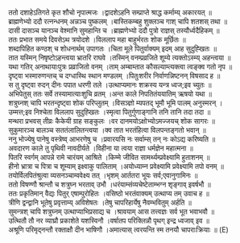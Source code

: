 

  
ततो दशाहेऽतिगते कृत शौचो नृपात्मजः ।द्वादशेऽहनि सम्प्राप्ते श्राद्ध कर्माम्य् अकारयत्  ॥   
ब्राह्मणेभ्यो ददौ रत्नन्धनम् अन्नञ्च पुष्कलम् ।बास्तिकम्बहु शुक्लञ्च गाश् चापि शतशस् तथा  ॥   
दासी दासञ्च यानञ्च वेश्मानि सुमहान्ति च ।ब्राह्मणेभ्यो ददौ पुत्रो राज्ञस् तस्यौर्ध्वदैहिकम्  ॥   
ततः प्रभात समये दिवसेऽथ त्रयोदशे ।विललाप महा बाहुर्भरतः शोक मूर्छितः  ॥   
शब्दापिहित कण्ठश् च शोधनार्थम् उपागतः ।चिता मूले पितुर्वाक्यम् इदम् आह सुदुह्खितः  ॥   
तात यस्मिन् निषृष्टोऽहन्त्वया भ्रातरि राघवे ।तस्मिन् वनम्प्रव्रजिते शूम्ये त्यक्तोऽस्म्य् अहन्त्वया  ॥   
यथा गतिर् अनाथायाःपुत्रः प्रव्राजितो वनम् ।ताम् अम्बाम्तात कौसल्याम्त्यक्त्वा त्वङ्क्व गतो नृप  ॥   
दृष्ट्वा भस्मारुणन्तच् च दग्धास्थि स्थान मण्डलम् ।पितुःशरीर निर्वाणन्निष्टनन् विषसाद ह  ॥   
स तु दृष्ट्वा रुदन् दीनः पपात धरणी तले ।उत्थाप्यमानः शक्रस्य यन्त्र ध्वज;इव च्युतः  ॥   
अभिपेतुस् ततः सर्वे तस्यामात्याःशुचि व्रतम् ।अन्त काले निपतितंययातिम् ऋषयो यथा  ॥   
शत्रुघ्नश् चापि भरतन्दृष्ट्वा शोक परिप्लुतम् ।विसञ्ज्ञो म्यपतद् भूमौ भूमि पालम् अनुस्मरन् ।  
उम्मत्त;इव निश्चेता विललाप सुदुह्खितः ।स्मृत्वा पितुर्गुणाङ्गानि तनि तानि तदा तदा  ॥   
मन्थरा प्रभवस् तीव्रः कैकेयी ग्राह सङ्कुलः ।वर दानमयोऽक्षोभ्योऽमज्जयच् शोक सागरः  ॥   
सुकुमारञ्च बालञ्च सततंलालितन्त्वया ।क्व तात भरतंहित्वा विलपन्तङ्गतो भवान्  ॥   
ननु भोज्येषु पानेषु वस्त्रेष्व् आभरणेषु च ।प्रवारयसि नः सर्वाम्स् तन् नः कोऽद्य करिष्यति  ॥   
अवदारण काले तु पृथिवी नावदीर्यते ।विहीना या त्वया राज्ञा धर्मज्ञेन महात्मना  ॥   
पितरि स्वर्गम् आपन्ने रामे चारंयम् आश्रिते ।किम्मे जीवित सामर्थ्यम्प्रवेक्ष्यामि हुताशनम्  ॥   
हीनो भ्रात्रा च पित्रा च शूम्याम् इक्ष्वाकु पालिताम् ।अयोध्याम्न प्रवेक्ष्यामि प्रवेक्ष्यामि तपो वनम्  ॥   
तयोर्विलपितंश्रुत्वा व्यसनञ्चाम्ववेक्ष्य तत् ।भृशम् आर्ततरा भूयः सर्व;एवानुगामिनः  ॥   
ततो विषण्णौ श्रान्तौ च शत्रुघ्न भरताव् उभौ ।धरंयाम्संव्यचेष्टेताम्भग्न शृङ्गाव् इवर्षभौ  ॥   
ततः प्रकृतिमान् वैद्यः पितुर् एषाम्पुरोहितः ।वसिष्ठो भरतंवाक्यम् उत्थाप्य तम् उवाच ह  ॥   
त्रीणि द्वन्द्वानि भूतेषु प्रवृत्ताम्य् अविशेषतः ।तेषु चापरिहार्येषु नैवम्भवितुम् अर्हति  ॥   
सुमन्त्रश् चापि शत्रुघ्नम् उत्थाप्याभिप्रसाद्य च ।श्रावयाम् आस तत्त्वज्ञः सर्व भूत भवाभवौ  ॥   
उत्थितौ तौ नर व्याघ्रौ प्रकाशेते यशस्विनौ ।वर्षातप परिक्लिन्नौ पृथग् इन्द्र ध्वजाव् इव  ॥   
अश्रूणि परिमृद्नन्तौ रक्ताक्षौ दीन भाषिणौ ।अमात्यास् त्वरयन्ति स्म तनयौ चापराःक्रियाः  ॥ (E)  
